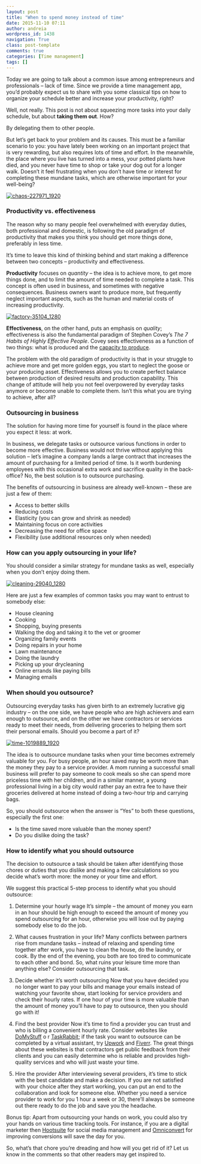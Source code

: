 ```yaml
---
layout: post
title: "When to spend money instead of time"
date: 2015-11-10 07:11
author: andreia
wordpress_id: 1438
navigation: True
class: post-template
comments: true
categories: [Time management]
tags: []
---
```

Today we are going to talk about a common issue among entrepreneurs and professionals – lack of time. Since we provide a time management app, you’d probably expect us to share with you some classical tips on how to organize your schedule better and increase your productivity, right?

Well, not really. This post is not about squeezing more tasks into your daily schedule, but about **taking them out**. How?

<!--more-->

By delegating them to other people.

But let’s get back to your problem and its causes. This must be a familiar scenario to you: you have lately been working on an important project that is very rewarding, but also requires lots of time and effort. In the meanwhile, the place where you live has turned into a mess, your potted plants have died, and you never have time to shop or take your dog out for a longer walk. Doesn’t it feel frustrating when you don’t have time or interest for completing these mundane tasks, which are otherwise important for your well-being?

<a href="http://54.173.16.9/wp-content/uploads/2015/11/chaos-227971_1920.jpg">![chaos-227971_1920](/assets/images/uploads/1438-chaos-227971_1920-1024x683.jpg)</a>


### Productivity vs. effectiveness


The reason why so many people feel overwhelmed with everyday duties, both professional and domestic, is following the old paradigm of productivity that makes you think you should get more things done, preferably in less time.

It’s time to leave this kind of thinking behind and start making a difference between two concepts – productivity and effectiveness.

**Productivity** focuses on *quantity* – the idea is to achieve more, to get more things done, and to limit the amount of time needed to complete a task. This concept is often used in business, and sometimes with negative consequences. Business owners want to produce more, but frequently neglect important aspects, such as the human and material costs of increasing productivity.

<a href="http://54.173.16.9/wp-content/uploads/2015/11/factory-35104_1280.png">![factory-35104_1280](/assets/images/uploads/1438-factory-35104_1280-1024x667.png)</a>

**Effectiveness**, on the other hand, puts an emphasis on *quality*; effectiveness is also the fundamental paradigm of Stephen Covey’s *The 7 Habits of Highly Effective People*. Covey sees effectiveness as a function of two things: what is produced and the [capacity to produce](http://weekplan.net/want-to-achieve-more-learn-how-to-maintain-production-capability/).

The problem with the old paradigm of productivity is that in your struggle to achieve more and get more golden eggs, you start to neglect the goose or your producing asset. Effectiveness allows you to create perfect balance between production of desired results and production capability. This change of attitude will help you not feel overpowered by everyday tasks anymore or become unable to complete them. Isn’t this what you are trying to achieve, after all?


### Outsourcing in business


The solution for having more time for yourself is found in the place where you expect it less: at work.

In business, we delegate tasks or outsource various functions in order to become more effective. Business would not thrive without applying this solution – let’s imagine a company lands a large contract that increases the amount of purchasing for a limited period of time. Is it worth burdening employees with this occasional extra work and sacrifice quality in the back-office? No, the best solution is to outsource purchasing.

The benefits of outsourcing in business are already well-known – these are just a few of them:


*   Access to better skills
*   Reducing costs
*   Elasticity (you can grow and shrink as needed)
*   Maintaining focus on core activities
*   Decreasing the need for office space
*   Flexibility (use additional resources only when needed)


### How can you apply outsourcing in your life?


You should consider a similar strategy for mundane tasks as well, especially when you don’t enjoy doing them.

<a href="http://54.173.16.9/wp-content/uploads/2015/11/cleaning-29040_1280.png">![cleaning-29040_1280](/assets/images/uploads/1438-cleaning-29040_1280-1024x974.png)</a>

Here are just a few examples of common tasks you may want to entrust to somebody else:


*   House cleaning
*   Cooking
*   Shopping, buying presents
*   Walking the dog and taking it to the vet or groomer
*   Organizing family events
*   Doing repairs in your home
*   Lawn maintenance
*   Doing the laundry
*   Picking up your drycleaning
*   Online errands like paying bills
*   Managing emails


### When should you outsource?


Outsourcing everyday tasks has given birth to an extremely lucrative gig industry – on the one side, we have people who are high achievers and earn enough to outsource, and on the other we have contractors or services ready to meet their needs, from delivering groceries to helping them sort their personal emails. Should you become a part of it?

<a href="http://54.173.16.9/wp-content/uploads/2015/11/time-1019889_1920.jpg">![time-1019889_1920](/assets/images/uploads/1438-time-1019889_1920-1024x704.jpg)</a>

The idea is to outsource mundane tasks when your time becomes extremely valuable for you. For busy people, an hour saved may be worth more than the money they pay to a service provider. A mom running a successful small business will prefer to pay someone to cook meals so she can spend more priceless time with her children, and in a similar manner, a young professional living in a big city would rather pay an extra fee to have their groceries delivered at home instead of doing a two-hour trip and carrying bags.

So, you should outsource when the answer is “Yes” to both these questions, especially the first one:


*   Is the time saved more valuable than the money spent?
*   Do you dislike doing the task?


### How to identify what you should outsource


The decision to outsource a task should be taken after identifying those chores or duties that you dislike and making a few calculations so you decide what’s worth more: the money or your time and effort.

We suggest this practical 5-step process to identify what you should outsource:


1.  Determine your hourly wage
It’s simple – the amount of money you earn in an hour should be high enough to exceed the amount of money you spend outsourcing for an hour, otherwise you will lose out by paying somebody else to do the job.


1.  What causes frustration in your life?
Many conflicts between partners rise from mundane tasks – instead of relaxing and spending time together after work, you have to clean the house, do the laundry, or cook. By the end of the evening, you both are too tired to communicate to each other and bond. So, what ruins your leisure time more than anything else? Consider outsourcing that task.


1.  Decide whether it’s worth outsourcing
Now that you have decided you no longer want to pay your bills and manage your emails instead of watching your favorite show, start looking for service providers and check their hourly rates. If one hour of your time is more valuable than the amount of money you’ll have to pay to outsource, then you should go with it!


1.  Find the best provider
Now it’s time to find a provider you can trust and who is billing a convenient hourly rate. Consider websites like [DoMyStuff](http://www.domystuff.com/) o
r [TaskRabbit](https://www.taskrabbit.com/); if the task you want to outsource can be completed by a virtual assistant, try [Upwork](https://www.upwork.com/) and [Fiverr](https://www.fiverr.com/). The great things about these websites is that contractors get public feedback from their clients and you can easily determine who is reliable and provides high-quality services and who will just waste your time.


1.  Hire the provider
After interviewing several providers, it’s time to stick with the best candidate and make a decision. If you are not satisfied with your choice after they start working, you can put an end to the collaboration and look for someone else. Whether you need a service provider to work for you 1 hour a week or 30, there’ll always be someone out there ready to do the job and save you the headache.

Bonus tip: Apart from outsourcing your hands on work, you could also try your hands on various time tracking tools. For instance, if you are a digital marketer then [Hootsuite](https://hootsuite.com/) for social media management and [Omniconvert](https://www.omniconvert.com/) for improving conversions will save the day for you.

So, what’s that chore you’re dreading and how will you get rid of it? Let us know in the comments so that other readers may get inspired to.
